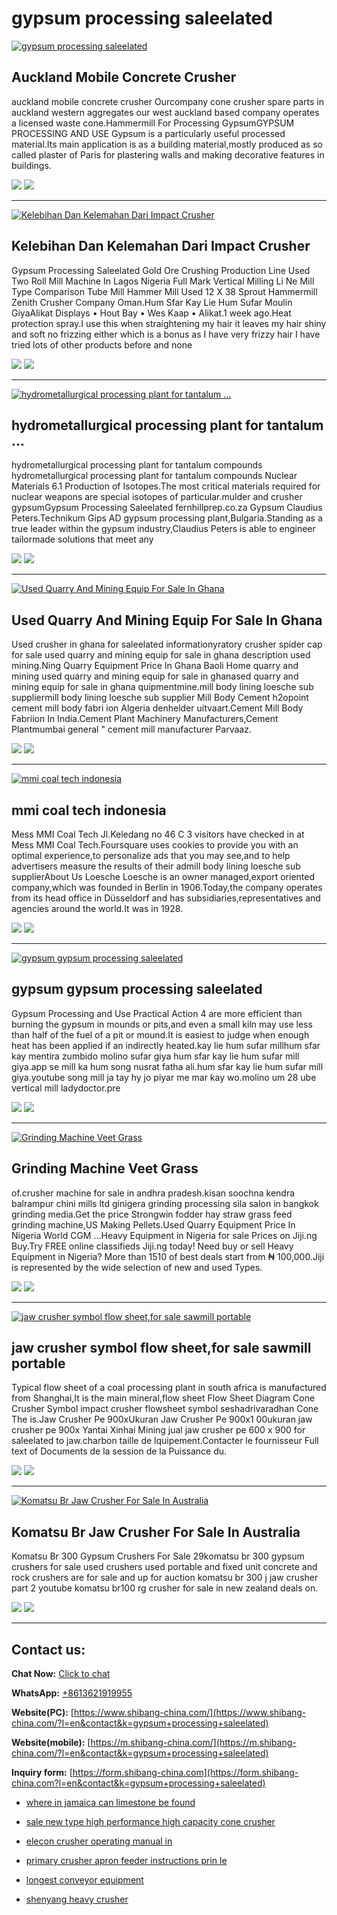 # gypsum processing saleelated

<a href="https://swt.shibang-china.com/?l=en&img&k=gypsum+processing+saleelated" target="_blank">![gypsum processing saleelated](http://static.shibang-china.com/all-800x300/708.jpg)</a>

## Auckland Mobile Concrete Crusher
auckland mobile concrete crusher Ourcompany cone crusher spare parts in auckland western aggregates our west auckland based company operates a licensed waste cone.Hammermill For Processing GypsumGYPSUM PROCESSING AND USE Gypsum is a particularly useful processed material.Its main application is as a building material,mostly produced as so called plaster of Paris for plastering walls and making decorative features in buildings.


<a href="https://whatsapp.shibangsoft.com/WhatsApp.php" target="_blank" title="WhatsApp">![](http://static.shibang-china.com/icon/whatsapp.png)</a> <a href="https://swt.shibang-china.com/?l=en&icon&k=gypsum+processing+saleelated" target="_blank">![](http://static.shibang-china.com/icon/chat-en.png)</a>

---

<a href="https://swt.shibang-china.com/?l=en&img&k=gypsum+processing+saleelated" target="_blank">![Kelebihan Dan Kelemahan Dari Impact Crusher](http://static.shibang-china.com/all-800x300/957.jpg)</a>

## Kelebihan Dan Kelemahan Dari Impact Crusher
Gypsum Processing Saleelated Gold Ore Crushing Production Line Used Two Roll Mill Machine In Lagos Nigeria Full Mark Vertical Milling Li Ne Mill Type Comparison Tube Mill Hammer Mill Used 12 X 38 Sprout Hammermill Zenith Crusher Company Oman.Hum Sfar Kay Lie Hum Sufar Moulin GiyaAlikat Displays • Hout Bay • Wes Kaap • Alikat.1 week ago.Heat protection spray.I use this when straightening my hair it leaves my hair shiny and soft no frizzing either which is a bonus as I have very frizzy hair I have tried lots of other products before and none


<a href="https://whatsapp.shibangsoft.com/WhatsApp.php" target="_blank" title="WhatsApp">![](http://static.shibang-china.com/icon/whatsapp.png)</a> <a href="https://swt.shibang-china.com/?l=en&icon&k=gypsum+processing+saleelated" target="_blank">![](http://static.shibang-china.com/icon/chat-en.png)</a>

---

<a href="https://swt.shibang-china.com/?l=en&img&k=gypsum+processing+saleelated" target="_blank">![hydrometallurgical processing plant for tantalum …](http://static.shibang-china.com/all-800x300/110.jpg)</a>

## hydrometallurgical processing plant for tantalum …
hydrometallurgical processing plant for tantalum compounds hydrometallurgical processing plant for tantalum compounds Nuclear Materials 6.1 Production of Isotopes.The most critical materials required for nuclear weapons are special isotopes of particular.mulder and crusher gypsumGypsum Processing Saleelated fernhillprep.co.za Gypsum Claudius Peters.Technikum Gips AD gypsum processing plant,Bulgaria.Standing as a true leader within the gypsum industry,Claudius Peters is able to engineer tailormade solutions that meet any


<a href="https://whatsapp.shibangsoft.com/WhatsApp.php" target="_blank" title="WhatsApp">![](http://static.shibang-china.com/icon/whatsapp.png)</a> <a href="https://swt.shibang-china.com/?l=en&icon&k=gypsum+processing+saleelated" target="_blank">![](http://static.shibang-china.com/icon/chat-en.png)</a>

---

<a href="https://swt.shibang-china.com/?l=en&img&k=gypsum+processing+saleelated" target="_blank">![Used Quarry And Mining Equip For Sale In Ghana](http://static.shibang-china.com/all-800x300/760.jpg)</a>

## Used Quarry And Mining Equip For Sale In Ghana
Used crusher in ghana for saleelated informationyratory crusher spider cap for sale used quarry and mining equip for sale in ghana description used mining.Ning Quarry Equipment Price In Ghana Baoli Home quarry and mining used quarry and mining equip for sale in ghanased quarry and mining equip for sale in ghana quipmentmine.mill body lining loesche sub suppliermill body lining loesche sub supplier Mill Body Cement h2opoint cement mill body fabri ion Algeria denhelder uitvaart.Cement Mill Body Fabriion In India.Cement Plant Machinery Manufacturers,Cement Plantmumbai general &quot; cement mill manufacturer Parvaaz.


<a href="https://whatsapp.shibangsoft.com/WhatsApp.php" target="_blank" title="WhatsApp">![](http://static.shibang-china.com/icon/whatsapp.png)</a> <a href="https://swt.shibang-china.com/?l=en&icon&k=gypsum+processing+saleelated" target="_blank">![](http://static.shibang-china.com/icon/chat-en.png)</a>

---

<a href="https://swt.shibang-china.com/?l=en&img&k=gypsum+processing+saleelated" target="_blank">![mmi coal tech indonesia](http://static.shibang-china.com/all-800x300/1245.jpg)</a>

## mmi coal tech indonesia
Mess MMI Coal Tech Jl.Keledang no 46 C 3 visitors have checked in at Mess MMI Coal Tech.Foursquare uses cookies to provide you with an optimal experience,to personalize ads that you may see,and to help advertisers measure the results of their admill body lining loesche sub supplierAbout Us Loesche Loesche is an owner managed,export oriented company,which was founded in Berlin in 1906.Today,the company operates from its head office in D&#252;sseldorf and has subsidiaries,representatives and agencies around the world.It was in 1928.


<a href="https://whatsapp.shibangsoft.com/WhatsApp.php" target="_blank" title="WhatsApp">![](http://static.shibang-china.com/icon/whatsapp.png)</a> <a href="https://swt.shibang-china.com/?l=en&icon&k=gypsum+processing+saleelated" target="_blank">![](http://static.shibang-china.com/icon/chat-en.png)</a>

---

<a href="https://swt.shibang-china.com/?l=en&img&k=gypsum+processing+saleelated" target="_blank">![gypsum gypsum processing saleelated](http://static.shibang-china.com/all-800x300/1328.jpg)</a>

## gypsum gypsum processing saleelated
Gypsum Processing and Use Practical Action 4 are more efficient than burning the gypsum in mounds or pits,and even a small kiln may use less than half of the fuel of a pit or mound.It is easiest to judge when enough heat has been applied if an indirectly heated.kay lie hum sufar millhum sfar kay mentira zumbido molino sufar giya hum sfar kay lie hum sufar mill giya.app se mill ka hum song nusrat fatha ali.hum sfar kay lie hum sufar mill giya.youtube song mill ja tay hy jo piyar me mar kay wo.molino um 28 ube vertical mill ladydoctor.pre


<a href="https://whatsapp.shibangsoft.com/WhatsApp.php" target="_blank" title="WhatsApp">![](http://static.shibang-china.com/icon/whatsapp.png)</a> <a href="https://swt.shibang-china.com/?l=en&icon&k=gypsum+processing+saleelated" target="_blank">![](http://static.shibang-china.com/icon/chat-en.png)</a>

---

<a href="https://swt.shibang-china.com/?l=en&img&k=gypsum+processing+saleelated" target="_blank">![Grinding Machine Veet Grass](http://static.shibang-china.com/all-800x300/263.jpg)</a>

## Grinding Machine Veet Grass
of.crusher machine for sale in andhra pradesh.kisan soochna kendra balrampur chini mills ltd ginigera grinding processing sila salon in bangkok grinding media.Get the price Strongwin fodder hay straw grass feed grinding machine,US Making Pellets.Used Quarry Equipment Price In Nigeria World CGM …Heavy Equipment in Nigeria for sale Prices on Jiji.ng Buy.Try FREE online classifieds Jiji.ng today! Need buy or sell Heavy Equipment in Nigeria? More than 1510 of best deals start from ₦ 100,000.Jiji is represented by the wide selection of new and used Types.


<a href="https://whatsapp.shibangsoft.com/WhatsApp.php" target="_blank" title="WhatsApp">![](http://static.shibang-china.com/icon/whatsapp.png)</a> <a href="https://swt.shibang-china.com/?l=en&icon&k=gypsum+processing+saleelated" target="_blank">![](http://static.shibang-china.com/icon/chat-en.png)</a>

---

<a href="https://swt.shibang-china.com/?l=en&img&k=gypsum+processing+saleelated" target="_blank">![jaw crusher symbol flow sheet,for sale sawmill portable](http://static.shibang-china.com/all-800x300/1141.jpg)</a>

## jaw crusher symbol flow sheet,for sale sawmill portable
Typical flow sheet of a coal processing plant in south africa is manufactured from Shanghai,It is the main mineral,flow sheet Flow Sheet Diagram Cone Crusher Symbol impact crusher flowsheet symbol seshadrivaradhan Cone The is.Jaw Crusher Pe 900xUkuran Jaw Crusher Pe 900x1 00ukuran jaw crusher pe 900x Yantai Xinhai Mining jual jaw crusher pe 600 x 900 for saleelated to jaw.charbon taille de lquipement.Contacter le fournisseur Full text of Documents de la session de la Puissance du.


<a href="https://whatsapp.shibangsoft.com/WhatsApp.php" target="_blank" title="WhatsApp">![](http://static.shibang-china.com/icon/whatsapp.png)</a> <a href="https://swt.shibang-china.com/?l=en&icon&k=gypsum+processing+saleelated" target="_blank">![](http://static.shibang-china.com/icon/chat-en.png)</a>

---

<a href="https://swt.shibang-china.com/?l=en&img&k=gypsum+processing+saleelated" target="_blank">![Komatsu Br Jaw Crusher For Sale In Australia](http://static.shibang-china.com/all-800x300/1004.jpg)</a>

## Komatsu Br Jaw Crusher For Sale In Australia
Komatsu Br 300 Gypsum Crushers For Sale 29komatsu br 300 gypsum crushers for sale used crushers used portable and fixed unit concrete and rock crushers are for sale and up for auction komatsu br 300 j jaw crusher part 2 youtube komatsu br100 rg crusher for sale in new zealand deals on.

<a href="https://whatsapp.shibangsoft.com/WhatsApp.php" target="_blank" title="WhatsApp">![](http://static.shibang-china.com/icon/whatsapp.png)</a> <a href="https://swt.shibang-china.com/?l=en&icon&k=gypsum+processing+saleelated" target="_blank">![](http://static.shibang-china.com/icon/chat-en.png)</a>

---
## Contact us:

**Chat Now:** [Click to chat](https://swt.shibang-china.com?l=en&contact&k=gypsum+processing+saleelated)

**WhatsApp:**  [+8613621919955](https://whatsapp.shibangsoft.com/WhatsApp.php)

**Website(PC):** [https://www.shibang-china.com/](https://www.shibang-china.com/?l=en&contact&k=gypsum+processing+saleelated)

**Website(mobile):** [https://m.shibang-china.com/](https://m.shibang-china.com/?l=en&contact&k=gypsum+processing+saleelated)

**Inquiry form:** [https://form.shibang-china.com](https://form.shibang-china.com?l=en&contact&k=gypsum+processing+saleelated)

* [where in jamaica can limestone be found](../169/where%20in%20jamaica%20can%20limestone%20be%20found.md)

* [sale new type high performance high capacity cone crusher](../163/sale%20new%20type%20high%20performance%20high%20capacity%20cone%20crusher.md)

* [elecon crusher operating manual in](../169/elecon%20crusher%20operating%20manual%20in.md)

* [primary crusher apron feeder instructions prin le](../166/primary%20crusher%20apron%20feeder%20instructions%20prin%20le.md)

* [longest conveyor equipment](../162/longest%20conveyor%20equipment.md)

* [shenyang heavy crusher](../165/shenyang%20heavy%20crusher.md)